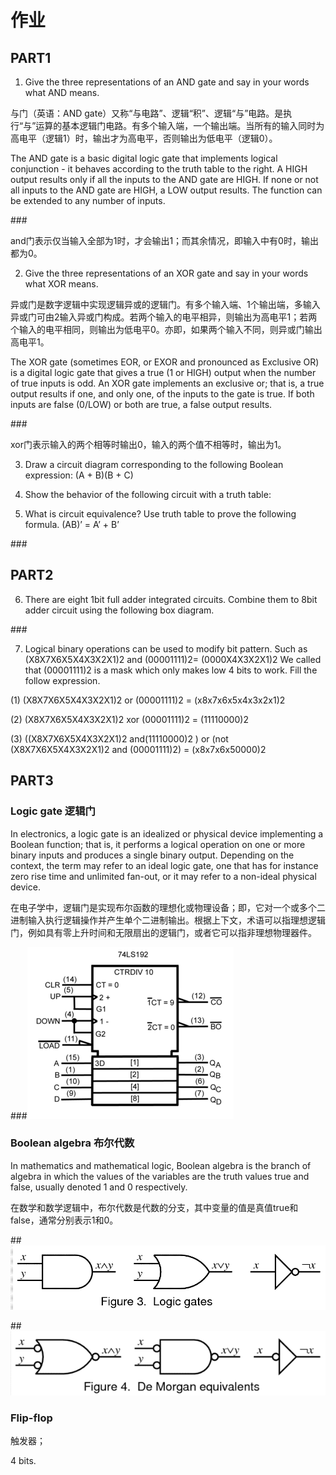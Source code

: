 # 作业

## PART1

1) Give the three representations of an AND gate and say in your words what AND means.

与门（英语：AND gate）又称“与电路”、逻辑“积”、逻辑“与”电路。是执行“与”运算的基本逻辑门电路。有多个输入端，一个输出端。当所有的输入同时为高电平（逻辑1）时，输出才为高电平，否则输出为低电平（逻辑0）。

The AND gate is a basic digital logic gate that implements logical conjunction - it behaves according to the truth table to the right. A HIGH output results only if all the inputs to the AND gate are HIGH. If none or not all inputs to the AND gate are HIGH, a LOW output results. The function can be extended to any number of inputs. 

###![]()

and门表示仅当输入全部为1时，才会输出1；而其余情况，即输入中有0时，输出都为0。

2) Give the three representations of an XOR gate and say in your words what XOR means.

异或门是数字逻辑中实现逻辑异或的逻辑门。有多个输入端、1个输出端，多输入异或门可由2输入异或门构成。若两个输入的电平相异，则输出为高电平1；若两个输入的电平相同，则输出为低电平0。亦即，如果两个输入不同，则异或门输出高电平1。

The XOR gate (sometimes EOR, or EXOR and pronounced as Exclusive OR) is a digital logic gate that gives a true (1 or HIGH) output when the number of true inputs is odd. An XOR gate implements an exclusive or; that is, a true output results if one, and only one, of the inputs to the gate is true. If both inputs are false (0/LOW) or both are true, a false output results. 

###![]()

xor门表示输入的两个相等时输出0，输入的两个值不相等时，输出为1。

3) Draw a circuit diagram corresponding to the following Boolean expression: (A + B)(B + C) 

4) Show the behavior of the following circuit with a truth table:

5) What is circuit equivalence? Use truth table to prove the following formula. (AB)’ = A’ + B’

###![]()

## PART2

6) There are eight 1bit full adder integrated circuits. Combine them to 8bit adder circuit using the following box diagram.

###![]()

7) Logical binary operations can be used to modify bit pattern. Such as (X8X7X6X5X4X3X2X1)2 and (00001111)2= (0000X4X3X2X1)2 We called that (00001111)2 is a mask which only makes low 4 bits to work. Fill the follow expression.

(1)  (X8X7X6X5X4X3X2X1)2 or (00001111)2 = (x8x7x6x5x4x3x2x1)2 

(2)  (X8X7X6X5X4X3X2X1)2 xor (00001111)2 = (11110000)2 

(3)  ((X8X7X6X5X4X3X2X1)2 and(11110000)2 ) 
or  (not (X8X7X6X5X4X3X2X1)2 and (00001111)2)  =  (x8x7x6x50000)2
 

## PART3

### Logic gate 逻辑门

In electronics, a logic gate is an idealized or physical device implementing a Boolean function; that is, it performs a logical operation on one or more binary inputs and produces a single binary output. Depending on the context, the term may refer to an ideal logic gate, one that has for instance zero rise time and unlimited fan-out, or it may refer to a non-ideal physical device. 

在电子学中，逻辑门是实现布尔函数的理想化或物理设备；即，它对一个或多个二进制输入执行逻辑操作并产生单个二进制输出。根据上下文，术语可以指理想逻辑门，例如具有零上升时间和无限扇出的逻辑门，或者它可以指非理想物理器件。

###![](https://github.com/utaZ/zwr-homework/blob/gh-pages/images/330px-74LS192_Symbol.png)

### Boolean algebra 布尔代数

In mathematics and mathematical logic, Boolean algebra is the branch of algebra in which the values of the variables are the truth values true and false, usually denoted 1 and 0 respectively.

在数学和数学逻辑中，布尔代数是代数的分支，其中变量的值是真值true和false，通常分别表示1和0。

##![](https://github.com/utaZ/zwr-homework/blob/gh-pages/images/LogicGates.gif)

##![](https://github.com/utaZ/zwr-homework/blob/gh-pages/images/600px-DeMorganGates.gif)

### Flip-flop

触发器；

4 bits.


